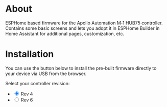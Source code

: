 # About

ESPHome based firmware for the Apollo Automation M‑1 HUB75 controller.  Contains some basic screens and lets you adopt it in ESPHome Builder in Home Assistant for additional pages, customization, etc.

# Installation

You can use the button below to install the pre-built firmware directly to your device via USB from the browser.

<p>Select your controller revision:</p>
<ul class="radios">
<li>
    <label><input type="radio" name="type" value="rev4" checked/> Rev 4</label>
</li>
<li>
    <label><input type="radio" name="type" value="rev6" /> Rev 6</label>
</li>
</ul>

<esp-web-install-button manifest="firmware/apollo-m1-rev4.manifest.json"></esp-web-install-button>

<script>
    document.querySelectorAll('input[name="type"]').forEach(radio =>
    radio.addEventListener("change", () => {
        const button = document.querySelector('esp-web-install-button');
        button.manifest = `firmware/apollo-m1-${radio.value}.manifest.json`;
    }
    ));
</script>
<script type="module" src="https://unpkg.com/esp-web-tools@10/dist/web/install-button.js?module"></script>

